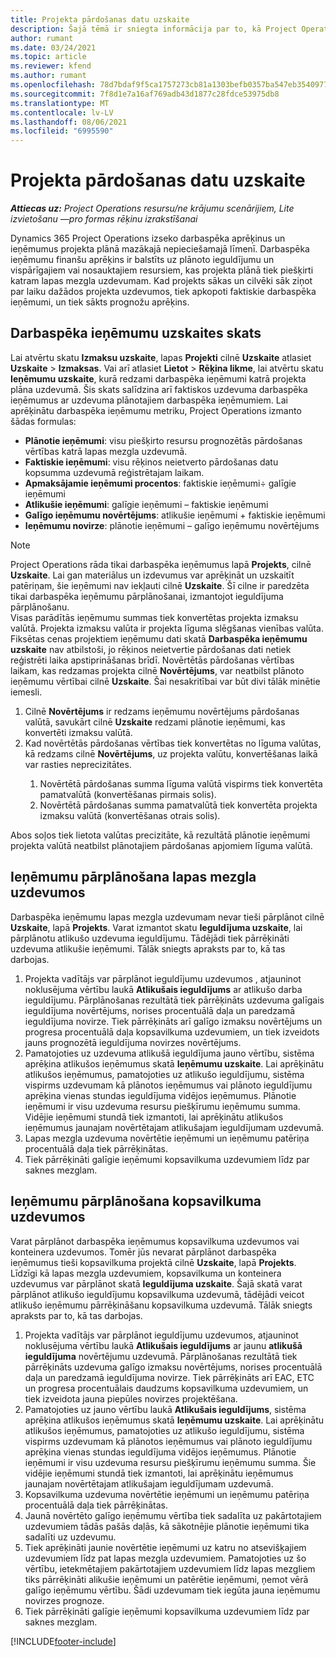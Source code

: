 ```yaml
---
title: Projekta pārdošanas datu uzskaite
description: Šajā tēmā ir sniegta informācija par to, kā Project Operations tiek izsekota norise attiecībā pret darbaspēka ieņēmumiem projektā.
author: rumant
ms.date: 03/24/2021
ms.topic: article
ms.reviewer: kfend
ms.author: rumant
ms.openlocfilehash: 78d7bdaf9f5ca1757273cb81a1303befb0357ba547eb354097786fc3c38962b9
ms.sourcegitcommit: 7f8d1e7a16af769adb43d1877c28fdce53975db8
ms.translationtype: MT
ms.contentlocale: lv-LV
ms.lasthandoff: 08/06/2021
ms.locfileid: "6995590"
---
```

# <a name="project-sales-tracking"></a>Projekta pārdošanas datu uzskaite

_**Attiecas uz:** Project Operations resursu/ne krājumu scenārijiem, Lite izvietošanu —pro formas rēķinu izrakstīšanai_

Dynamics 365 Project Operations izseko darbaspēka aprēķinus un ieņēmumus projekta plānā mazākajā nepieciešamajā līmenī. Darbaspēka ieņēmumu finanšu aprēķins ir balstīts uz plānoto ieguldījumu un vispārīgajiem vai nosauktajiem resursiem, kas projekta plānā tiek piešķirti katram lapas mezgla uzdevumam. Kad projekts sākas un cilvēki sāk ziņot par laiku dažādos projekta uzdevumos, tiek apkopoti faktiskie darbaspēka ieņēmumi, un tiek sākts prognožu aprēķins.

## <a name="labor-revenue-tracking-view"></a>Darbaspēka ieņēmumu uzskaites skats

Lai atvērtu skatu **Izmaksu uzskaite**, lapas **Projekti** cilnē **Uzskaite** atlasiet **Uzskaite** > **Izmaksas**. Vai arī atlasiet **Lietot** > **Rēķina likme**, lai atvērtu skatu **Ieņēmumu uzskaite**, kurā redzami darbaspēka ieņēmumi katrā projekta plāna uzdevumā. Šis skats salīdzina arī faktiskos uzdevuma darbaspēka ieņēmumus ar uzdevuma plānotajiem darbaspēka ieņēmumiem. Lai aprēķinātu darbaspēka ieņēmumu metriku, Project Operations izmanto šādas formulas:

- **Plānotie ieņēmumi**: visu piešķirto resursu prognozētās pārdošanas vērtības katrā lapas mezgla uzdevumā.
- **Faktiskie ieņēmumi**: visu rēķinos neietverto pārdošanas datu kopsumma uzdevumā reģistrētajam laikam.
- **Apmaksājamie ieņēmumi procentos**: faktiskie ieņēmumi÷ galīgie ieņēmumi
- **Atlikušie ieņēmumi**: galīgie ieņēmumi – faktiskie ieņēmumi
- **Galīgo ieņēmumu novērtējums**: atlikušie ieņēmumi + faktiskie ieņēmumi
- **Ieņēmumu novirze**: plānotie ieņēmumi – galīgo ieņēmumu novērtējums


> [!NOTE]
> Project Operations rāda tikai darbaspēka ieņēmumus lapā **Projekts**, cilnē **Uzskaite**. Lai gan materiālus un izdevumus var aprēķināt un uzskaitīt patēriņam, šie ieņēmumi nav iekļauti cilnē **Uzskaite**. Šī cilne ir paredzēta tikai darbaspēka ieņēmumu pārplānošanai, izmantojot ieguldījuma pārplānošanu.  
> Visas parādītās ieņēmumu summas tiek konvertētas projekta izmaksu valūtā. Projekta izmaksu valūta ir projekta līguma slēgšanas vienības valūta. Fiksētas cenas projektiem ieņēmumu dati skatā **Darbaspēka ieņēmumu uzskaite** nav atbilstoši, jo rēķinos neietvertie pārdošanas dati netiek reģistrēti laika apstiprināšanas brīdī.
> Novērtētās pārdošanas vērtības laikam, kas redzamas projekta cilnē **Novērtējums**, var neatbilst plānoto ieņēmumu vērtībai cilnē **Uzskaite**. Šai nesakritībai var būt divi tālāk minētie iemesli.
><ol>
   ><li> Cilnē <b>Novērtējums</b> ir redzams ieņēmumu novērtējums pārdošanas valūtā, savukārt cilnē <b>Uzskaite</b> redzami plānotie ieņēmumi, kas konvertēti izmaksu valūtā. </li>
   ><li> Kad novērtētās pārdošanas vērtības tiek konvertētas no līguma valūtas, kā redzams cilnē <b>Novērtējums</b>, uz projekta valūtu, konvertēšanas laikā var rasties neprecizitātes. </li>
><ol>
><li> Novērtētā pārdošanas summa līguma valūtā vispirms tiek konvertēta pamatvalūtā (konvertēšanas pirmais solis).</li>
><li> Novērtētā pārdošanas summa pamatvalūtā tiek konvertēta projekta izmaksu valūtā (konvertēšanas otrais solis). </li>
></ol>
></ol>
> Abos soļos tiek lietota valūtas precizitāte, kā rezultātā plānotie ieņēmumi projekta valūtā neatbilst plānotajiem pārdošanas apjomiem līguma valūtā.
   

## <a name="reprojecting-revenues-on-leaf-node-tasks"></a>Ieņēmumu pārplānošana lapas mezgla uzdevumos

Darbaspēka ieņēmumu lapas mezgla uzdevumam nevar tieši pārplānot cilnē **Uzskaite**, lapā **Projekts**. Varat izmantot skatu **Ieguldījuma uzskaite**, lai pārplānotu atlikušo uzdevuma ieguldījumu. Tādējādi tiek pārrēķināti uzdevuma atlikušie ieņēmumi. Tālāk sniegts apraksts par to, kā tas darbojas.

1. Projekta vadītājs var pārplānot ieguldījumu uzdevumos , atjauninot noklusējuma vērtību laukā **Atlikušais ieguldījums** ar atlikušo darba ieguldījumu. Pārplānošanas rezultātā tiek pārrēķināts uzdevuma galīgais ieguldījuma novērtējums, norises procentuālā daļa un paredzamā ieguldījuma novirze. Tiek pārrēķināts arī galīgo izmaksu novērtējums un progresa procentuālā daļa kopsavilkuma uzdevumiem, un tiek izveidots jauns prognozētā ieguldījuma novirzes novērtējums.
2. Pamatojoties uz uzdevuma atlikušā ieguldījuma jauno vērtību, sistēma aprēķina atlikušos ieņēmumus skatā **Ieņēmumu uzskaite**. Lai aprēķinātu atlikušos ieņēmumus, pamatojoties uz atlikušo ieguldījumu, sistēma vispirms uzdevumam kā plānotos ieņēmumus vai plānoto ieguldījumu aprēķina vienas stundas ieguldījuma vidējos ieņēmumus. Plānotie ieņēmumi ir visu uzdevuma resursu piešķīrumu ieņēmumu summa. Vidējie ieņēmumi stundā tiek izmantoti, lai aprēķinātu atlikušos ieņēmumus jaunajam novērtētajam atlikušajam ieguldījumam uzdevumā.
3. Lapas mezgla uzdevuma novērtētie ieņēmumi un ieņēmumu patēriņa procentuālā daļa tiek pārrēķinātas.
4. Tiek pārrēķināti galīgie ieņēmumi kopsavilkuma uzdevumiem līdz par saknes mezglam.

## <a name="reprojecting-revenues-on-summary-tasks"></a>Ieņēmumu pārplānošana kopsavilkuma uzdevumos

Varat pārplānot darbaspēka ieņēmumus kopsavilkuma uzdevumos vai konteinera uzdevumos. Tomēr jūs nevarat pārplānot darbaspēka ieņēmumus tieši kopsavilkuma projektā cilnē **Uzskaite**, lapā **Projekts**. Līdzīgi kā lapas mezgla uzdevumiem, kopsavilkuma un konteinera uzdevumus var pārplānot skatā **Ieguldījuma uzskaite**. Šajā skatā varat pārplānot atlikušo ieguldījumu kopsavilkuma uzdevumā, tādējādi veicot atlikušo ieņēmumu pārrēķināšanu kopsavilkuma uzdevumā. Tālāk sniegts apraksts par to, kā tas darbojas.

1. Projekta vadītājs var pārplānot ieguldījumu uzdevumos, atjauninot noklusējuma vērtību laukā **Atlikušais ieguldījums** ar jaunu **atlikušā ieguldījuma** novērtējumu uzdevumā. Pārplānošanas rezultātā tiek pārrēķināts uzdevuma galīgo izmaksu novērtējums, norises procentuālā daļa un paredzamā ieguldījuma novirze. Tiek pārrēķināts arī EAC, ETC un progresa procentuālais daudzums kopsavilkuma uzdevumiem, un tiek izveidota jauna piepūles novirzes projektēšana.
2. Pamatojoties uz jauno vērtību laukā **Atlikušais ieguldījums**, sistēma aprēķina atlikušos ieņēmumus skatā **Ieņēmumu uzskaite**. Lai aprēķinātu atlikušos ieņēmumus, pamatojoties uz atlikušo ieguldījumu, sistēma vispirms uzdevumam kā plānotos ieņēmumus vai plānoto ieguldījumu aprēķina vienas stundas ieguldījuma vidējos ieņēmumus. Plānotie ieņēmumi ir visu uzdevuma resursu piešķīrumu ieņēmumu summa. Šie vidējie ieņēmumi stundā tiek izmantoti, lai aprēķinātu ieņēmumus jaunajam novērtētajam atlikušajam ieguldījumam uzdevumā.
3. Kopsavilkuma uzdevuma novērtētie ieņēmumi un ieņēmumu patēriņa procentuālā daļa tiek pārrēķinātas.
4. Jaunā novērtēto galīgo ieņēmumu vērtība tiek sadalīta uz pakārtotajiem uzdevumiem tādās pašās daļās, kā sākotnējie plānotie ieņēmumi tika sadalīti uz uzdevumu.
5. Tiek aprēķināti jaunie novērtētie ieņēmumi uz katru no atsevišķajiem uzdevumiem līdz pat lapas mezgla uzdevumiem. Pamatojoties uz šo vērtību, ietekmētajiem pakārtotajiem uzdevumiem līdz lapas mezgliem tiks pārrēķināti alikušie ieņēmumi un patērētie ieņēmumi, ņemot vērā galīgo ieņēmumu vērtību. Šādi uzdevumam tiek iegūta jauna ieņēmumu novirzes prognoze. 
6. Tiek pārrēķināti galīgie ieņēmumi kopsavilkuma uzdevumiem līdz par saknes mezglam.


[!INCLUDE[footer-include](../includes/footer-banner.md)]

